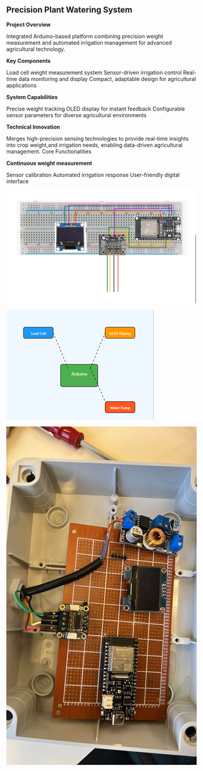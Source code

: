 ## Precision Plant Watering System

**Project Overview**

Integrated Arduino-based platform combining precision weight measurement and automated irrigation management for advanced agricultural technology.

**Key Components**

Load cell weight measurement system
Sensor-driven irrigation control
Real-time data monitoring and display
Compact, adaptable design for agricultural applications

**System Capabilities**

Precise weight tracking
OLED display for instant feedback
Configurable sensor parameters for diverse agricultural environments

**Technical Innovation**

Merges high-precision sensing technologies to provide   real-time insights into crop weight,and irrigation needs, enabling data-driven agricultural management.
Core Functionalities

**Continuous weight measurement**

Sensor calibration
Automated irrigation response
User-friendly digital interface




![alt text](image.png)

![alt text](image-2.png)


![alt text](image-1.png)



